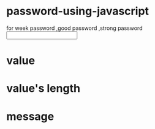 # password-using-javascript
for week password ,good password ,strong password
<input onkeyup="abc()">

<h1 id="a">value</h1>
<h1 id="b">value's length</h1>
<h1 id="c">message</h1>


<script type="text/javascript">
	function abc()
	{
		a=document.querySelector("h1#a")
		b=document.querySelector("h1#b")
		c=document.querySelector("h1#c")

		input=document.querySelector("input")

		a.innerHTML=input.value
		b.innerHTML=input.value.length

		x=input.value.length
		color="black"
		bg="white"
		if(x==0)
		{
			c.innerHTML="enter something"
		}
		else if(x<4)
		{
			color="white"
			bg="red"
			c.innerHTML="weak data"
		}
		else if(x<10)
		{
			color="black"
			bg="yellow"
			c.innerHTML="good data"
		}
		else if(x>=10)
		{
			color="white"
			bg="green"
			c.innerHTML="strong data"
		}
		c.style.color=color
		c.style.background=bg


	}
</script>
